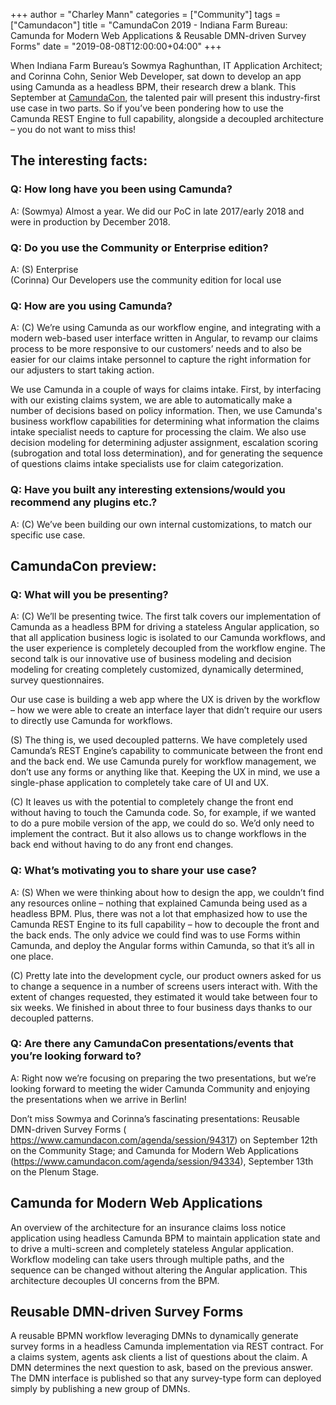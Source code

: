 +++
author = "Charley Mann"
categories = ["Community"]
tags = ["Camundacon"]
title = "CamundaCon 2019 - Indiana Farm Bureau: Camunda for Modern Web Applications & Reusable DMN-driven Survey Forms"
date = "2019-08-08T12:00:00+04:00"
+++

When Indiana Farm Bureau’s Sowmya Raghunthan, IT Application Architect; and Corinna Cohn, Senior Web Developer, sat down to develop an app using Camunda as a headless BPM, their research drew a blank. This September at [CamundaCon](https://www.camundacon.com/agenda), the talented pair will present this industry-first use case in two parts. So if you’ve been pondering how to use the Camunda REST Engine to full capability, alongside a decoupled architecture – you do not want to miss this!
<!--more-->

## The interesting facts:

### Q: How long have you been using Camunda?

A: (Sowmya) Almost a year. We did our PoC in late 2017/early 2018 and were in production by December 2018.

### Q: Do you use the Community or Enterprise edition?

A: (S) Enterprise<br>
\(Corinna\) Our Developers use the community edition for local use

### Q: How are you using Camunda?

A: \(C\) We’re using Camunda as our workflow engine, and integrating with a modern web-based user interface written in Angular, to revamp our claims process to be more responsive to our customers’ needs and to also be easier for our claims intake personnel to capture the right information for our adjusters to start taking action.

We use Camunda in a couple of ways for claims intake. First, by interfacing with our existing claims system, we are able to automatically make a number of decisions based on policy information. Then, we use Camunda's business workflow capabilities for determining what information the claims intake specialist needs to capture for processing the claim. We also use decision modeling for determining adjuster assignment, escalation scoring (subrogation and total loss determination), and for generating the sequence of questions claims intake specialists use for claim categorization.

### Q: Have you built any interesting extensions/would you recommend any plugins etc.?

A: \(C\) We’ve been building our own internal customizations, to match our specific use case.

## CamundaCon preview:

### Q: What will you be presenting?

A: \(C\) We’ll be presenting twice. The first talk covers our implementation of Camunda as a headless BPM for driving a stateless Angular application, so that all application business logic is isolated to our Camunda workflows, and the user experience is completely decoupled from the workflow engine. The second talk is our innovative use of business modeling and decision modeling for creating completely customized, dynamically determined, survey questionnaires.

Our use case is building a web app where the UX is driven by the workflow – how we were able to create an interface layer that didn’t require our users to directly use Camunda for workflows.

(S) The thing is, we used decoupled patterns. We have completely used Camunda’s REST Engine’s capability to communicate between the front end and the back end. We use Camunda purely for workflow management, we don’t use any forms or anything like that. Keeping the UX in mind, we use a single-phase application to completely take care of UI and UX.

\(C\) It leaves us with the potential to completely change the front end without having to touch the Camunda code. So, for example, if we wanted to do a pure mobile version of the app, we could do so. We’d only need to implement the contract. But it also allows us to change workflows in the back end without having to do any front end changes.

### Q: What’s motivating you to share your use case?

A: (S) When we were thinking about how to design the app, we couldn’t find any resources online – nothing that explained Camunda being used as a headless BPM. Plus, there was not a lot that emphasized how to use the Camunda REST Engine to its full capability – how to decouple the front and the back ends. The only advice we could find was to use Forms within Camunda, and deploy the Angular forms within Camunda, so that it’s all in one place.

\(C\) Pretty late into the development cycle, our product owners asked for us to change a sequence in a number of screens users interact with. With the extent of changes requested, they estimated it would take between four to six weeks. We finished in about three to four business days thanks to our decoupled patterns.

### Q: Are there any CamundaCon presentations/events that you’re looking forward to?

A: Right now we’re focusing on preparing the two presentations, but we’re looking forward to meeting the wider Camunda Community and enjoying the presentations when we arrive in Berlin!

Don’t miss Sowmya and Corinna’s fascinating presentations: Reusable DMN-driven Survey Forms ( https://www.camundacon.com/agenda/session/94317) on September 12th on the Community Stage; and Camunda for Modern Web Applications (https://www.camundacon.com/agenda/session/94334), September 13th on the Plenum Stage.

## Camunda for Modern Web Applications
An overview of the architecture for an insurance claims loss notice application using headless Camunda BPM to maintain application state and to drive a multi-screen and completely stateless Angular application. Workflow modeling can take users through multiple paths, and the sequence can be changed without altering the Angular application. This architecture decouples UI concerns from the BPM.

## Reusable DMN-driven Survey Forms
A reusable BPMN workflow leveraging DMNs to dynamically generate survey forms in a headless Camunda implementation via REST contract. For a claims system, agents ask clients a list of questions about the claim. A DMN determines the next question to ask, based on the previous answer. The DMN interface is published so that any survey-type form can deployed simply by publishing a new group of DMNs.
